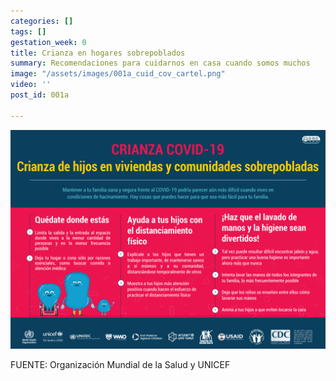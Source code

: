 ```yaml
---
categories: []
tags: []
gestation_week: 0
title: Crianza en hogares sobrepoblados
summary: Recomendaciones para cuidarnos en casa cuando somos muchos
image: "/assets/images/001a_cuid_cov_cartel.png"
video: ''
post_id: 001a

---
```

![](/assets/images/001a_cuid_cov_cartel.png)

FUENTE: Organización Mundial de la Salud y UNICEF